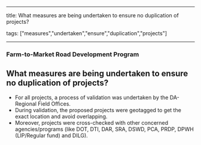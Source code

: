 
---

title: What measures are being undertaken to ensure no duplication of projects?

tags: ["measures","undertaken","ensure","duplication","projects"]

---

### Farm-to-Market Road Development Program

## What measures are being undertaken to ensure no duplication of projects?


 - For all projects, a process of validation was undertaken by the DA-Regional Field Offices. 
 - During validation, the proposed projects were geotagged to get the exact location and avoid overlapping. 
 - Moreover, projects were cross-checked with other concerned agencies/programs (like DOT, DTI, DAR, SRA, DSWD, PCA, PRDP, DPWH (LIP/Regular fund) and DILG).
